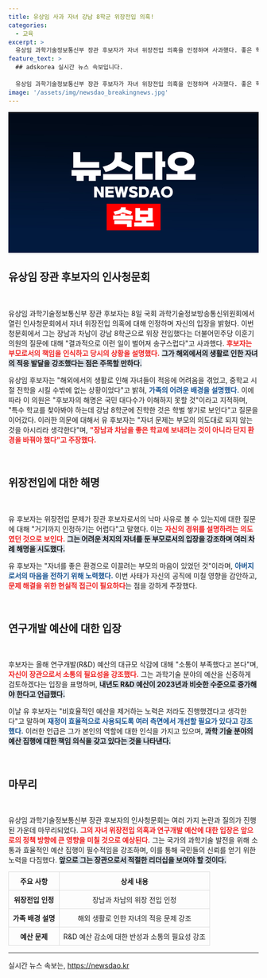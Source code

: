 ```yaml
---
title: 유상임 사과 자녀 강남 8학군 위장전입 의혹!
categories:
  - 교육
excerpt: >
  유상임 과학기술정보통신부 장관 후보자가 자녀 위장전입 의혹을 인정하며 사과했다. 좋은 학교 아닌 단지 환경 바꿔야 했다는 변명과 함께, 비효율적인 R&D 예산 문제에 대한 소신도 밝혔다. 과연 이 후보자는 장관직을 지킬 수 있을까?
feature_text: >
  ## adskorea 실시간 뉴스 속보입니다.

  유상임 과학기술정보통신부 장관 후보자가 자녀 위장전입 의혹을 인정하며 사과했다. 좋은 학교 아닌 단지 환경 바꿔야 했다는 변명과 함께, 비효율적인 R&D 예산 문제에 대한 소신도 밝혔다. 과연 이 후보자는 장관직을 지킬 수 있을까?
image: '/assets/img/newsdao_breakingnews.jpg'
---
```


<p><img src="/assets/img/newsdao_breakingnews.jpg" alt="adskorea 속보" /></p>

<h2 data-ke-size="size26">유상임 장관 후보자의 인사청문회</h2>

<p data-ke-size="size16">&nbsp;</p>

<p>유상임 과학기술정보통신부 장관 후보자는 8일 국회 과학기술정보방송통신위원회에서 열린 인사청문회에서 자녀 위장전입 의혹에 대해 인정하며 자신의 입장을 밝혔다. 이번 청문회에서 그는 장남과 차남이 강남 8학군으로 위장 전입했다는 더불어민주당 이훈기 의원의 질문에 대해 "결과적으로 이런 일이 벌어져 송구스럽다"고 사과했다. <b><span style="color: #ee2323;">후보자는 부모로서의 책임을 인식하고 당시의 상황을 설명했다.</span></b> <b><span style="background-color: #21538527;">그가 해외에서의 생활로 인한 자녀의 적응 발달을 강조했다는 점은 주목할 만하다.</span></b></p>

<p>유상임 후보자는 "해외에서의 생활로 인해 자녀들이 적응에 어려움을 겪었고, 중학교 시절 전학을 시킬 수밖에 없는 상황이었다"고 밝혀, <b><span style="color: #1a5490;">가족의 어려운 배경을 설명했다.</span></b> 이에 따라 이 의원은 "후보자의 해명은 국민 대다수가 이해하지 못할 것"이라고 지적하며, "특수 학교를 찾아봐야 하는데 강남 8학군에 진학한 것은 학벌 쌓기로 보인다"고 질문을 이어갔다. 이러한 의문에 대해서 유 후보자는 "자녀 문제는 부모의 의도대로 되지 않는 것을 아시리라 생각한다"며, <b><span style="color: #ee2323;">"장남과 차남을 좋은 학교에 보내려는 것이 아니라 단지 환경을 바꿔야 했다"고 주장했다.</span></b></p>

<p data-ke-size="size16">&nbsp;</p>

<h2 data-ke-size="size26">위장전입에 대한 해명</h2>

<p data-ke-size="size16">&nbsp;</p>

<p>유 후보자는 위장전입 문제가 장관 후보자로서의 낙마 사유로 볼 수 있는지에 대한 질문에 대해 "거기까지 인정하기는 어렵다"고 말했다. 이는 <b><span style="color: #ee2323;">자신의 경위를 설명하려는 의도였던 것으로 보인다.</span></b> <b><span style="background-color: #21538527;">그는 어려운 처지의 자녀를 둔 부모로서의 입장을 강조하며 여러 차례 해명을 시도했다.</span></b> </p>

<p>유 후보자는 "자녀를 좋은 환경으로 이끌려는 부모의 마음이 있었던 것"이라며, <b><span style="color: #1a5490;">아버지로서의 마음을 전하기 위해 노력했다.</span></b> 이번 사태가 자신의 공직에 미칠 영향을 감안하고, <b><span style="color: #ee2323;">문제 해결을 위한 현실적 접근이 필요하다</span></b>는 점을 강하게 주장했다.</p>

<p data-ke-size="size16">&nbsp;</p>

<h2 data-ke-size="size26">연구개발 예산에 대한 입장</h2>

<p data-ke-size="size16">&nbsp;</p>

<p>후보자는 올해 연구개발(R&amp;D) 예산의 대규모 삭감에 대해 "소통이 부족했다고 본다"며, <b><span style="color: #ee2323;">자신이 장관으로서 소통의 필요성을 강조했다.</span></b> 그는 과학기술 분야의 예산을 신중하게 검토하겠다는 입장을 표명하며, <b><span style="background-color: #21538527;">내년도 R&amp;D 예산이 2023년과 비슷한 수준으로 증가해야 한다고 언급했다.</span></b></p>

<p>이날 유 후보자는 "비효율적인 예산을 제거하는 노력은 저라도 진행했겠다고 생각한다"고 말하며 <b><span style="color: #1a5490;">재정이 효율적으로 사용되도록 여러 측면에서 개선할 필요가 있다고 강조했다.</span></b> 이러한 언급은 그가 본인의 역할에 대한 인식을 가지고 있으며, <b><span style="background-color: #21538527;">과학 기술 분야의 예산 집행에 대한 책임 의식을 갖고 있다는 것을 나타낸다.</span></b></p>

<p data-ke-size="size16">&nbsp;</p>

<h2 data-ke-size="size26">마무리</h2>

<p data-ke-size="size16">&nbsp;</p>

<p>유상임 과학기술정보통신부 장관 후보자의 인사청문회는 여러 가지 논란과 질의가 진행된 가운데 마무리되었다. <b><span style="color: #ee2323;">그의 자녀 위장전입 의혹과 연구개발 예산에 대한 입장은 앞으로의 정책 방향에 큰 영향을 미칠 것으로 예상된다.</span></b> 그는 국가의 과학기술 발전을 위해 소통과 효율적인 예산 집행이 필수적임을 강조하며, 이를 통해 국민들의 신뢰를 얻기 위한 노력을 다짐했다. <b><span style="background-color: #21538527;">앞으로 그는 장관으로서 적절한 리더십을 보여야 할 것이다.</span></b> </p>

<p data-ke-size="size16"></p>

<table style="width: 100%; border-collapse: collapse;">
    <thead>
        <tr>
            <th style="border: 1px solid #dddddd; text-align: center; padding: 8px;"><b>주요 사항</b></th>
            <th style="border: 1px solid #dddddd; text-align: center; padding: 8px;"><b>상세 내용</b></th>
        </tr>
    </thead>
    <tbody>
        <tr>
            <td style="border: 1px solid #dddddd; text-align: center; padding: 8px;"><b>위장전입 인정</b></td>
            <td style="border: 1px solid #dddddd; text-align: center; padding: 8px;">장남과 차남의 위장 전입 인정</td>
        </tr>
        <tr>
            <td style="border: 1px solid #dddddd; text-align: center; padding: 8px;"><b>가족 배경 설명</b></td>
            <td style="border: 1px solid #dddddd; text-align: center; padding: 8px;">해외 생활로 인한 자녀의 적응 문제 강조</td>
        </tr>
        <tr>
            <td style="border: 1px solid #dddddd; text-align: center; padding: 8px;"><b>예산 문제</b></td>
            <td style="border: 1px solid #dddddd; text-align: center; padding: 8px;">R&D 예산 감소에 대한 반성과 소통의 필요성 강조</td>
        </tr>
    </tbody>
</table>

<hr>
실시간 뉴스 속보는, <a href="https://newsdao.kr" rel="dofollow">https://newsdao.kr</a>


